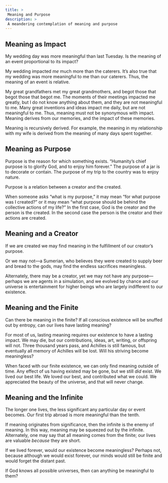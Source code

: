 ```yaml
---
title: >
 Meaning and Purpose
description: >
 A meandering contemplation of meaning and purpose
---
```


## Meaning as Impact

My wedding day was more meaningful than last Tuesday. Is the meaning of an event proportional to its impact?

My wedding impacted _me_ much more than the caterers. It’s also true that my wedding was more meaningful to me than our caterers. Thus, the meaning of an event is relative.

My great grandfathers met my great grandmothers, and begot those that begot those that begot me. The moments of their meetings impacted me greatly, but I do not know anything about them, and they are not meaningful to me. Many great inventions and ideas impact me daily, but are not meaningful to me. Thus, meaning must not be synonymous with impact. Meaning derives from our memories, and the impact of these memories.

Meaning is recursively derived. For example, the meaning in my relationship with my wife is derived from the meaning of many days spent together.

## Meaning as Purpose

Purpose is the reason for which something exists. “Humanity’s chief purpose is to glorify God, and to enjoy him forever.” The purpose of a jar is to decorate or contain. The purpose of my trip to the country was to enjoy nature.

Purpose is a relation between a creator and the created.

When someone asks “what is my purpose,” it may mean “for what purpose was I created?” or it may mean “what purpose should be behind the collective actions of my life?” In the first case, God is the creator and the person is the created. In the second case the person is the creator and their actions are created.

## Meaning and a Creator

If we are created we may find meaning in the fulfillment of our creator’s purpose.

Or we may not—a Sumerian, who believes they were created to supply beer and bread to the gods, may find the endless sacrifices meaningless.

Alternately, there may be a creator, yet we may not have any purpose—perhaps we are agents in a simulation, and we evolved by chance and our universe is entertainment for higher beings who are largely indifferent to our existence.

## Meaning and the Finite

Can there be meaning in the finite? If all conscious existence will be snuffed out by entropy, can our lives have lasting meaning?

For most of us, lasting meaning requires our existence to have a lasting impact. We may die, but our contributions, ideas, art, writing, or offspring will not. Three thousand years pass, and Achilles is still famous, but eventually all memory of Achilles will be lost. Will his striving become meaningless?

When faced with our finite existence, we can only find meaning outside of time. Any effect of us having existed may be gone, but we still _did_ exist. We lived our best life. We loved our best, and contributed what we could. We appreciated the beauty of the universe, and that will never change.

## Meaning and the Infinite

The longer one lives, the less significant any particular day or event becomes. Our first trip abroad is more meaningful than the tenth.

If meaning originates from significance, then the infinite is the enemy of meaning. In this way, meaning may be squeezed out by the infinite. Alternately, one may say that all meaning comes from the finite; our lives are valuable _because_ they are short.

If we lived forever, would our existence become meaningless? Perhaps not, because although we would exist forever, our minds would still be finite and would forget the distant past.

If God knows all possible universes, then can anything be meaningful to them?
